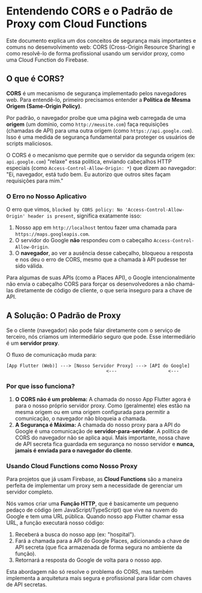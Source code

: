 # Entendendo CORS e o Padrão de Proxy com Cloud Functions

Este documento explica um dos conceitos de segurança mais importantes e comuns no desenvolvimento web: CORS (Cross-Origin Resource Sharing) e como resolvê-lo de forma profissional usando um servidor proxy, como uma Cloud Function do Firebase.

## O que é CORS?

**CORS** é um mecanismo de segurança implementado pelos navegadores web. Para entendê-lo, primeiro precisamos entender a **Política de Mesma Origem (Same-Origin Policy)**.

Por padrão, o navegador proíbe que uma página web carregada de uma **origem** (um domínio, como `http://meusite.com`) faça requisições (chamadas de API) para uma outra origem (como `https://api.google.com`). Isso é uma medida de segurança fundamental para proteger os usuários de scripts maliciosos.

O CORS é o mecanismo que permite que o servidor da segunda origem (ex: `api.google.com`) "relaxe" essa política, enviando cabeçalhos HTTP especiais (como `Access-Control-Allow-Origin: *`) que dizem ao navegador: "Ei, navegador, está tudo bem. Eu autorizo que outros sites façam requisições para mim."

### O Erro no Nosso Aplicativo

O erro que vimos, `blocked by CORS policy: No 'Access-Control-Allow-Origin' header is present`, significa exatamente isso:
1.  Nosso app em `http://localhost` tentou fazer uma chamada para `https://maps.googleapis.com`.
2.  O servidor do Google **não** respondeu com o cabeçalho `Access-Control-Allow-Origin`.
3.  O **navegador**, ao ver a ausência desse cabeçalho, bloqueou a resposta e nos deu o erro de CORS, mesmo que a chamada à API pudesse ter sido válida.

Para algumas de suas APIs (como a Places API), o Google intencionalmente não envia o cabeçalho CORS para forçar os desenvolvedores a não chamá-las diretamente de código de cliente, o que seria inseguro para a chave de API.

## A Solução: O Padrão de Proxy

Se o cliente (navegador) não pode falar diretamente com o serviço de terceiro, nós criamos um intermediário seguro que pode. Esse intermediário é um **servidor proxy**.

O fluxo de comunicação muda para:

```
[App Flutter (Web)] ---> [Nosso Servidor Proxy] ---> [API do Google]
                                     <---                   <---
```

### Por que isso funciona?

1.  **O CORS não é um problema:** A chamada do nosso App Flutter agora é para o nosso próprio servidor proxy. Como (geralmente) eles estão na mesma origem ou em uma origem configurada para permitir a comunicação, o navegador não bloqueia a chamada.
2.  **A Segurança é Máxima:** A chamada do nosso proxy para a API do Google é uma comunicação de **servidor-para-servidor**. A política de CORS do navegador não se aplica aqui. Mais importante, nossa chave de API secreta fica guardada em segurança no nosso servidor e **nunca, jamais é enviada para o navegador do cliente**.

### Usando Cloud Functions como Nosso Proxy

Para projetos que já usam Firebase, as **Cloud Functions** são a maneira perfeita de implementar um proxy sem a necessidade de gerenciar um servidor completo.

Nós vamos criar uma **Função HTTP**, que é basicamente um pequeno pedaço de código (em JavaScript/TypeScript) que vive na nuvem do Google e tem uma URL pública. Quando nosso app Flutter chamar essa URL, a função executará nosso código:
1.  Receberá a busca do nosso app (ex: "hospital").
2.  Fará a chamada para a API do Google Places, adicionando a chave de API secreta (que fica armazenada de forma segura no ambiente da função).
3.  Retornará a resposta do Google de volta para o nosso app.

Esta abordagem não só resolve o problema do CORS, mas também implementa a arquitetura mais segura e profissional para lidar com chaves de API secretas.
